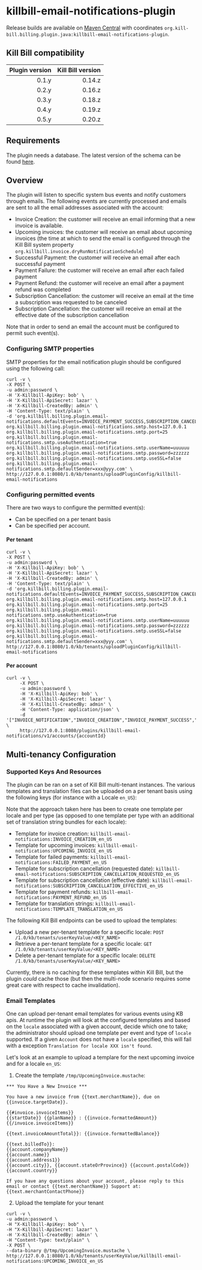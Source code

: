 # killbill-email-notifications-plugin

Release builds are available on [Maven Central](http://search.maven.org/#search%7Cga%7C1%7Cg%3A%22org.kill-bill.billing.plugin.java%22%20AND%20a%3A%22killbill-email-notifications-plugin%22) with coordinates `org.kill-bill.billing.plugin.java:killbill-email-notifications-plugin`.

Kill Bill compatibility
-----------------------

| Plugin version | Kill Bill version |
| -------------: | ----------------: |
| 0.1.y          | 0.14.z            |
| 0.2.y          | 0.16.z            |
| 0.3.y          | 0.18.z            |
| 0.4.y          | 0.19.z            |
| 0.5.y          | 0.20.z            |

Requirements
------------

The plugin needs a database. The latest version of the schema can be found [here](https://github.com/killbill/killbill-email-notifications-plugin/tree/master/src/main/resources/org/killbill/billing/plugin/notification/ddl.sql).

## Overview

The plugin will listen to specific system bus events and notify customers through emails. The following events are currently processed and emails are sent to all the email addresses associated with the account:

* Invoice Creation: the customer will receive an email informing that a new invoice is available.
* Upcoming invoices: the customer will receive an email about upcoming invoices (the time at which to send the email is configured through the Kill Bill system property `org.killbill.invoice.dryRunNotificationSchedule`)
* Successful Payment: the customer will receive an email after each successful payment
* Payment Failure: the customer will receive an email after each failed payment
* Payment Refund: the customer will receive an email after a payment refund was completed
* Subscription Cancellation: the customer will receive an email at the time a subscription was requested to be canceled
* Subscription Cancellation: the customer will receive an email at the effective date of the subscription cancellation

Note that in order to send an email the account must be configured to permit such event(s). 

### Configuring SMTP properties
SMTP properties for the email notification plugin should be configured using the following call:

```
curl -v \
-X POST \
-u admin:password \
-H 'X-Killbill-ApiKey: bob' \
-H 'X-Killbill-ApiSecret: lazar' \
-H 'X-Killbill-CreatedBy: admin' \
-H 'Content-Type: text/plain' \
-d 'org.killbill.billing.plugin.email-notifications.defaultEvents=INVOICE_PAYMENT_SUCCESS,SUBSCRIPTION_CANCEL
org.killbill.billing.plugin.email-notifications.smtp.host=127.0.0.1
org.killbill.billing.plugin.email-notifications.smtp.port=25
org.killbill.billing.plugin.email-notifications.smtp.useAuthentication=true
org.killbill.billing.plugin.email-notifications.smtp.userName=uuuuuu
org.killbill.billing.plugin.email-notifications.smtp.password=zzzzzz
org.killbill.billing.plugin.email-notifications.smtp.useSSL=false
org.killbill.billing.plugin.email-notifications.smtp.defaultSender=xxx@yyy.com' \
http://127.0.0.1:8080/1.0/kb/tenants/uploadPluginConfig/killbill-email-notifications
```

### Configuring permitted events

There are two ways to configure the permitted event(s):

* Can be specified on a per tenant basis
* Can be specified per account.

#### Per tenant

```
curl -v \
-X POST \
-u admin:password \
-H 'X-Killbill-ApiKey: bob' \
-H 'X-Killbill-ApiSecret: lazar' \
-H 'X-Killbill-CreatedBy: admin' \
-H 'Content-Type: text/plain' \
-d 'org.killbill.billing.plugin.email-notifications.defaultEvents=INVOICE_PAYMENT_SUCCESS,SUBSCRIPTION_CANCEL
org.killbill.billing.plugin.email-notifications.smtp.host=127.0.0.1
org.killbill.billing.plugin.email-notifications.smtp.port=25
org.killbill.billing.plugin.email-notifications.smtp.useAuthentication=true
org.killbill.billing.plugin.email-notifications.smtp.userName=uuuuuu
org.killbill.billing.plugin.email-notifications.smtp.password=zzzzzz
org.killbill.billing.plugin.email-notifications.smtp.useSSL=false
org.killbill.billing.plugin.email-notifications.smtp.defaultSender=xxx@yyy.com' \
http://127.0.0.1:8080/1.0/kb/tenants/uploadPluginConfig/killbill-email-notifications
```

#### Per account

```
curl -v \
     -X POST \
     -u admin:password \
     -H 'X-Killbill-ApiKey: bob' \
     -H 'X-Killbill-ApiSecret: lazar' \
     -H 'X-Killbill-CreatedBy: admin' \
     -H 'Content-Type: application/json' \
     -d '["INVOICE_NOTIFICATION","INVOICE_CREATION","INVOICE_PAYMENT_SUCCESS","INVOICE_PAYMENT_FAILED","SUBSCRIPTION_CANCEL"]' \
     http://127.0.0.1:8080/plugins/killbill-email-notifications/v1/accounts/{accountId}
```

## Multi-tenancy Configuration

### Supported Keys And Resources

The plugin can be ran on a set of Kill Bill multi-tenant instances. The various templates and translation files can be uploaded on a per tenant basis using the following keys (for instance with a Locale `en_US`):

Note that the approach taken here has been to create one template per locale and per type (as opposed to one template per type with an additional set of translation string bundles for each locale):

* Template for invoice creation: `killbill-email-notifications:INVOICE_CREATION_en_US` 
* Template for upcoming invoices: `killbill-email-notifications:UPCOMING_INVOICE_en_US` 
* Template for failed payments: `killbill-email-notifications:FAILED_PAYMENT_en_US`
* Template for subscription cancellation (requested date): `killbill-email-notifications:SUBSCRIPTION_CANCELLATION_REQUESTED_en_US`
* Template for subscription cancellation (effective date): `killbill-email-notifications:SUBSCRIPTION_CANCELLATION_EFFECTIVE_en_US`
* Template for payment refunds: `killbill-email-notifications:PAYMENT_REFUND_en_US`
* Template for translation strings: `killbill-email-notifications:TEMPLATE_TRANSLATION_en_US`

The following Kill Bill endpoints can be used to upload the templates:

* Upload a new per-tenant template for a specific locale: `POST /1.0/kb/tenants/userKeyValue/<KEY_NAME>`
* Retrieve a per-tenant template for a specific locale: `GET /1.0/kb/tenants/userKeyValue/<KEY_NAME>`
* Delete a per-tenant template for a specific locale: `DELETE /1.0/kb/tenants/userKeyValue/<KEY_NAME>`

Currently, there is no caching for these templates within Kill Bill, but the plugin *could* cache those (but then the multi-node scenario requires some great care with respect to cache invalidation).

### Email Templates

One can upload per-tenant email templates for various events using KB apis. At runtime the plugin will look at the configured templates and based on the `locale` associated with a given account, decide which one to take; the administrator should upload one template per event and type of `locale` supported. If a given `Account` does not have a `locale` specified, this will fail with a exception `Translation for locale XXX isn't found`.


Let's look at an example to upload a templare for the next upcoming invoice and for a locale `en_US`:

1. Create the template `/tmp/UpcomingInvoice.mustache`:

  ```
*** You Have a New Invoice ***

You have a new invoice from {{text.merchantName}}, due on {{invoice.targetDate}}.

{{#invoice.invoiceItems}}
{{startDate}} {{planName}} : {{invoice.formattedAmount}}
{{/invoice.invoiceItems}}

{{text.invoiceAmountTotal}}: {{invoice.formattedBalance}}

{{text.billedTo}}:
{{account.companyName}}
{{account.name}}
{{account.address1}}
{{account.city}}, {{account.stateOrProvince}} {{account.postalCode}}
{{account.country}}

If you have any questions about your account, please reply to this email or contact {{text.merchantName}} Support at: {{text.merchantContactPhone}}
  ```

2. Upload the template for your tenant 

  ```
curl -v \
-u admin:password \
-H "X-Killbill-ApiKey: bob" \
-H "X-Killbill-ApiSecret: lazar" \
-H 'X-Killbill-CreatedBy: admin' \
-H "Content-Type: text/plain" \
-X POST \
--data-binary @/tmp/UpcomingInvoice.mustache \
http://127.0.0.1:8080/1.0/kb/tenants/userKeyValue/killbill-email-notifications:UPCOMING_INVOICE_en_US
  ```


